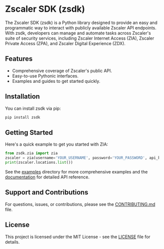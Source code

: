 # Zscaler SDK (zsdk)

The Zscaler SDK (zsdk) is a Python library designed to provide an easy and programmatic way to interact with publicly available Zscaler API endpoints. With zsdk, developers can manage and automate tasks across Zscaler's suite of security services, including Zscaler Internet Access (ZIA), Zscaler Private Access (ZPA), and Zscaler Digital Experience (ZDX).

## Features

- Comprehensive coverage of Zscaler's public API.
- Easy-to-use Pythonic interfaces.
- Examples and guides to get started quickly.

## Installation

You can install zsdk via pip:

```bash
pip install zsdk
```

## Getting Started

Here's a quick example to get you started with ZIA:

```python
from zsdk.zia import zia
zscaler = zia(username='YOUR_USERNAME', password='YOUR_PASSWORD', api_key='YOUR_API_KEY', cloud_name="zscaler.net")
print(zscaler.locations.list())
```

See the [examples](https://github.com/SYNically-ACKward/zsdk/tree/main/examples) directory for more comprehensive examples and the [documentation](https://help.zscaler.com/zia/getting-started-zia-api) for detailed API reference.

## Support and Contributions

For questions, issues, or contributions, please see the [CONTRIBUTING.md](https://github.com/SYNically-ACKward/zsdk/blob/1bfe49df609474e7820274460238fac2288d3964/CONTRIBUTING.md) file.

## License

This project is licensed under the MIT License - see the [LICENSE](https://github.com/SYNically-ACKward/zsdk/blob/1bfe49df609474e7820274460238fac2288d3964/LICENSE) file for details.

